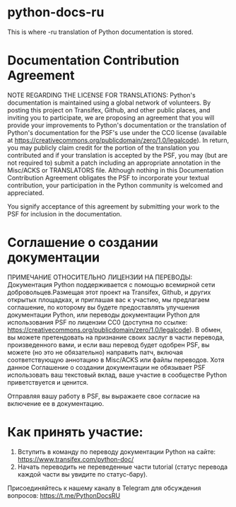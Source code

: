 # python-docs-ru
This is where -ru translation of Python documentation is stored. 

# Documentation Contribution Agreement

NOTE REGARDING THE LICENSE FOR TRANSLATIONS: Python's documentation is
maintained using a global network of volunteers. By posting this
project on Transifex, Github, and other public places, and inviting
you to participate, we are proposing an agreement that you will
provide your improvements to Python's documentation or the translation
of Python's documentation for the PSF's use under the CC0 license
(available at
https://creativecommons.org/publicdomain/zero/1.0/legalcode). In
return, you may publicly claim credit for the portion of the
translation you contributed and if your translation is accepted by the
PSF, you may (but are not required to) submit a patch including an
appropriate annotation in the Misc/ACKS or TRANSLATORS file. Although
nothing in this Documentation Contribution Agreement obligates the PSF
to incorporate your textual contribution, your participation in the
Python community is welcomed and appreciated.

You signify acceptance of this agreement by submitting your work to
the PSF for inclusion in the documentation.

# Соглашение о создании документации

ПРИМЕЧАНИЕ ОТНОСИТЕЛЬНО ЛИЦЕНЗИИ НА ПЕРЕВОДЫ: Документация Python поддерживается
с помощью всемирной сети добровольцев.Размещая этот проект на Transifex, Github, 
и других открытых площадках, и приглашая вас к участию, мы предлагаем соглашение,
по которому вы будете предоставлять улучшения документации Python, или переводы 
документации Python для использования PSF по лицензии CC0 (доступна по ссылке:
https://creativecommons.org/publicdomain/zero/1.0/legalcode). В обмен, вы можете 
претендовать на признание своих заслуг в части перевода, произведенного вами, и если 
ваш перевод будет одобрен PSF, вы можете (но это не обязательно) направить патч, включая 
соответствующую аннотацию в Misc/ACKS или файлы переводов. Хотя данное Соглашение 
о создании документации не обязывает PSF использовать ваш текстовый вклад, ваше участие 
в сообществе Python приветствуется и ценится.

Отправляя вашу работу в PSF, вы выражаете свое согласие на включение ее в документацию.


# Как принять участие:

1. Вступить в команду по переводу документации Python на сайте: https://www.transifex.com/python-doc/
2. Начать переводить не переведенные части tutorial (статус перевода каждой части вы увидите по статус-бару).

Присоединяйтесь к нашему каналу в Telegram для обсуждения вопросов: https://t.me/PythonDocsRU
